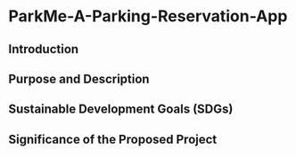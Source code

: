 # ParkMe-A-Parking-Reservation-App

<h2> Introduction </h2>


<h2> Purpose and Description </h2>


<h2> Sustainable Development Goals (SDGs) </h2>


<h2> Significance of the Proposed Project </h2>
